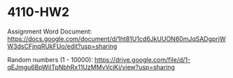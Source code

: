 # 4110-HW2
Assignment Word Document: https://docs.google.com/document/d/1ht81U1cd6JkUUON60mJqSADgprjWW3dsCFjnqRUkFUo/edit?usp=sharing

Random numbers (1 - 10000): https://drive.google.com/file/d/1-qEJmgu6BpWilTpNbhRx11UzMMvVciKi/view?usp=sharing
